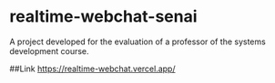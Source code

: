 # realtime-webchat-senai

A project developed for the evaluation of a professor of the systems development course.

##Link
https://realtime-webchat.vercel.app/
